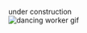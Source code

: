 under construction<br>
![dancing worker gif](https://web.archive.org/web/20091027011214/http://www.geocities.com/amit_shiv_gupta/Logos/Dancing-Intel-Worker.gif)
